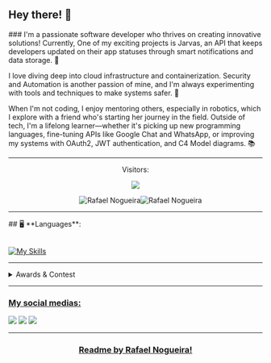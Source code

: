    
<h2>Hey there! 👋 </h2>
### I'm a passionate software developer who thrives on creating innovative solutions! Currently,  One of my exciting projects is Jarvas, an API that keeps developers updated on their app statuses through smart notifications and data storage. 🚀  

I love diving deep into cloud infrastructure and containerization. Security and Automation is another passion of mine, and I'm always experimenting with tools and techniques to make systems safer. 🔐  

When I'm not coding, I enjoy mentoring others, especially in robotics, which I explore with a friend who's starting her journey in the field. Outside of tech, I'm a lifelong learner—whether it's picking up new programming languages, fine-tuning APIs like Google Chat and WhatsApp, or improving my systems with OAuth2, JWT authentication, and C4 Model diagrams. 📚  
***

<p align="center">Visitors:</p>
<p align="center"><img align="center"src="https://profile-counter.glitch.me/RafaelNogueiXD/count.svg"/></p>
<div style="display: flex; justify-content: center; align-items: center; width: 100% "><br>
  <img align="center" style="margin-left: 20" src="https://github-readme-stats.vercel.app/api/top-langs/?username=RafaelNogueiraXD&theme=dark&show_icons=true&hide_border=false&layout=compact" alt="Rafael Nogueira" />
 <img align="center" src="https://github-readme-streak-stats.herokuapp.com/?user=RafaelNogueiraXD&theme=dark&hide_border=false" alt="Rafael Nogueira" />
</div>
<hr>
## 🖥️ **Languages**: 
<div style="display: inline_block"><br>

[![My Skills](https://skillicons.dev/icons?i=js,docker,react,nextjs,nodejs,sass,npm,sqlite,postgres,postman,tailwind,py,flask,fastapi,figma,bootstrap,c,cpp,html,css,discord,express,git,github,gmail,go,java,jquery,materialui,mysql)](https://skillicons.dev)

</div>
<hr>

<details>
<summary>Awards & Contest</summary>

| Topic | Event |
| :---: | :---: |
| Terceiro lugar Nacional | Rally 2023 |
| Primeiro lugar estadual | Rally 2023 |
| Primeiro lugar na Sede (Unipampa) | Rally 2023 |

</details>
<hr>
<h3 align="left">
    <p><u> My social medias: </u></p>
</h3>
<div> 
  <a href="https://instagram.com/mari.padilha.of" target="_blank"><img src="https://img.shields.io/badge/-Instagram-%23E4405F?style=for-the-badge&logo=instagram&logoColor=white" target="_blank"></a>
 <a href="https://www.linkedin.com/in/rafael-nogueira-rodrigues-3a669320a/" target="_blank"><img src="https://img.shields.io/badge/-linkedln-%23E4405F?style=for-the-badge&logo=linkedlin" target="_blank"></a> 
  <a href = "mailto:poeumenb@gmail.com"><img src="https://img.shields.io/badge/-Gmail-%23333?style=for-the-badge&logo=gmail&logoColor=white" target="_blank"></a>
</div>
</div>
<hr>
<h3 align="center">
    <p><u> Readme by Rafael Nogueira! </u></p>
</h3>
